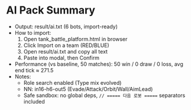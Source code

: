 # AI Pack Summary

- Output: result/ai.txt (6 bots, import-ready)
- How to import:
  1) Open tank_battle_platform.html in browser
  2) Click Import on a team (RED/BLUE)
  3) Open result/ai.txt and copy all text
  4) Paste into modal, then Confirm
- Performance (vs baseline, 50 matches): 50 win / 0 draw / 0 loss, avg end tick ≈ 271.5
- Notes:
  - Role search enabled (Type mix evolved)
  - NN: in16-h6-out5 (Evade/Attack/Orbit/Wall/AimLead)
  - Safe sandbox: no global deps, `// ===== 다음 로봇 =====` separators included
